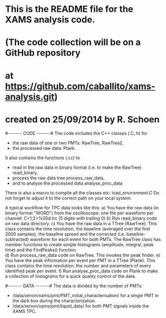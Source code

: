 # This is the README file for the XAMS analysis code.
# (The code collection will be on a GitHub repository
#  at https://github.com/caballito/xams-analysis.git)
#
# created on 25/09/2014 by R. Schoen


#------- CODE -------#
The code includes the C++ classes (.C,.h) for 
 - the raw data of one or two PMTs:
   RawTree, RawTree2,
 - the processed raw data:
   Plank.

It also contains the functions (.cc) to
 - read in the raw data in binary format (i.e. to make the RawTree)
   read_binary,
 - process the raw data tree
   process_raw_data,
 - and to analyse the processed data
   analyse_proc_data

There is also a macro to compile all the classes etc:
   load_environment.C
Do not forget to adjust it to the correct path on your
local system.

A typical workflow for TPC data looks like this:
a) You have the raw data (in binary format "WORD") from the 
   oscilloscope: one file per waveform per channel:
   C<1,2>_<some identifier>_%05d.trc (5 digits with trailing 0)
b) Run read_binary code on raw data directory.
c) You have the raw data in a TTree (RawTree). This class contains
   the time resolution, the baseline (averaged over the first 2000
   samples), the baseline spread and the corrected (i.e. baseline-
   subtracted) waveform for each event for both PMTs.
   The RawTree class has member functions to create simple
   histograms (amplitude, integral, peak time) and the FindPeaks()
   function.   
d) Run process_raw_data code on RawTree. This invokes the peak
   finder.
e) You have the peak information per event per PMT in a TTree (Plank).
   This class contains the time resolution, the number and parameters
   of every identified peak per event.
f) Run analyse_proc_data code on Plank to make a collection of
   histograms for a quick quality control of the data.


#------- DATA -------#
The data is divided by the number of PMTs:
 - /data/xenon/xams/pmt/PMT_initial_characterisation/ 
   for a single PMT in the dark box during the characterization.
 - /data/xenon/xams/pmt/liquid_data/ for both PMT signals
   inside the XAMS TPC.
